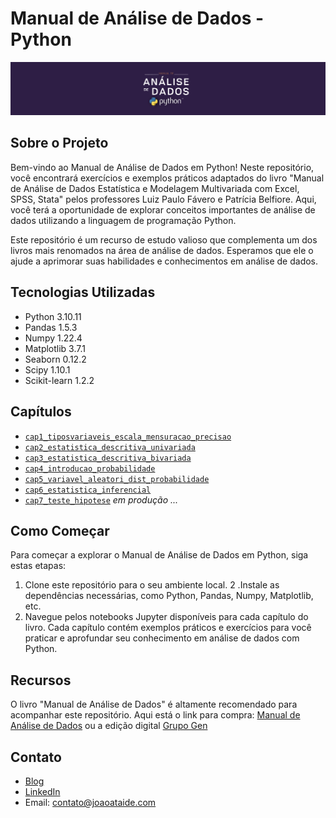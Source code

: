 # Manual de Análise de Dados - Python

![Project Image](banner.png.png)

## Sobre o Projeto

Bem-vindo ao Manual de Análise de Dados em Python! Neste repositório, você encontrará exercícios e exemplos práticos adaptados do livro "Manual de Análise de Dados Estatística e Modelagem Multivariada com Excel, SPSS, Stata" pelos professores Luiz Paulo Fávero e Patrícia Belfiore. Aqui, você terá a oportunidade de explorar conceitos importantes de análise de dados utilizando a linguagem de programação Python.

Este repositório é um recurso de estudo valioso que complementa um dos livros mais renomados na área de análise de dados. Esperamos que ele o ajude a aprimorar suas habilidades e conhecimentos em análise de dados.

## Tecnologias Utilizadas

- Python 3.10.11
- Pandas 1.5.3
- Numpy 1.22.4
- Matplotlib 3.7.1
- Seaborn 0.12.2
- Scipy 1.10.1
- Scikit-learn 1.2.2

## Capítulos
- [`cap1_tiposvariaveis_escala_mensuracao_precisao`](https://github.com/jvataidee/ManualdeAnalisedeDadosPython/blob/master/cap1_tiposvariaveis_escala_mensuracao_precisao.ipynb)
- [`cap2_estatistica_descritiva_univariada`](https://github.com/jvataidee/ManualdeAnalisedeDadosPython/blob/master/cap2_estatistica_descritiva_univariada.ipynb)
- [`cap3_estatistica_descritiva_bivariada`](https://github.com/jvataidee/ManualdeAnalisedeDadosPython/blob/master/cap3_estatistica_descritiva_bivariada.ipynb)
- [`cap4_introducao_probabilidade`](https://github.com/jvataidee/ManualdeAnalisedeDadosPython/blob/master/cap4_introducao_probabilidade.ipynb)
- [`cap5_variavel_aleatori_dist_probabilidade`](https://github.com/jvataidee/ManualdeAnalisedeDadosPython/blob/master/cap5_variavel_aleatori_dist_probabilidade.ipynb)
- [`cap6_estatistica_inferencial`](https://github.com/jvataidee/ManualdeAnalisedeDadosPython/blob/master/cap6_estatistica_inferencial.ipynb)
- [`cap7_teste_hipotese`](https://github.com/jvataidee/ManualdeAnalisedeDadosPython/blob/master/cap7_teste_hipotese.ipynb) *em produção ...*


## Como Começar
Para começar a explorar o Manual de Análise de Dados em Python, siga estas etapas:

1. Clone este repositório para o seu ambiente local.
2 .Instale as dependências necessárias, como Python, Pandas, Numpy, Matplotlib, etc.
3. Navegue pelos notebooks Jupyter disponíveis para cada capítulo do livro. Cada capítulo contém exemplos práticos e exercícios para você praticar e aprofundar seu conhecimento em análise de dados com Python.

## Recursos

O livro "Manual de Análise de Dados" é altamente recomendado para acompanhar este repositório. Aqui está o link para compra: [Manual de Análise de Dados](https://www.amazon.com.br/Manual-An%C3%A1lise-Dados-Luiz-F%C3%A1vero/dp/8535270876) ou a edição digital [Grupo Gen](https://www.grupogen.com.br/)

## Contato

- [Blog](www.joaoataide.com)
- [LinkedIn](https://www.linkedin.com/in/joaoataidee/)
- Email: contato@joaoataide.com
